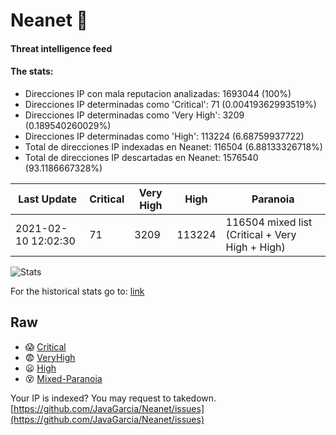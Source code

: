 # Neanet :hocho:
#### Threat intelligence feed
#### The stats:

- Direcciones IP con mala reputacion analizadas: 1693044 (100%)
- Direcciones IP determinadas como 'Critical':  71 (0.00419362993519%)
- Direcciones IP determinadas como 'Very High':  3209 (0.189540260029%)
- Direcciones IP determinadas como 'High':  113224 (6.68759937722)
- Total de direcciones IP indexadas en Neanet:  116504 (6.88133326718%)
- Total de direcciones IP descartadas en Neanet:  1576540 (93.1186667328%)

| Last Update | Critical | Very High | High | Paranoia |
| --- | --- | --- | --- | --- |
| 2021-02-10 12:02:30 | 71 | 3209 | 113224 | 116504 mixed list (Critical + Very High + High)|

![Stats](https://docs.google.com/spreadsheets/d/e/2PACX-1vSnaNMIXVabIpDJjufMlzH7poXnshF3mgd8Is1g9ytUEzVsP5my4Trn8f-xkoLLQ38xpL3HtmUexLo6/pubchart?oid=501124687&format=image)

For the historical stats go to: [link](/stats.csv)
## Raw
- :scream: [Critical](https://raw.githubusercontent.com/JavaGarcia/Neanet/master/blacklists/neanet_critical.txt)
- :fearful: [VeryHigh](https://raw.githubusercontent.com/JavaGarcia/Neanet/master/blacklists/neanet_veryHigh.txtt)
- :frowning: [High](https://raw.githubusercontent.com/JavaGarcia/Neanet/master/blacklists/neanet_high.txt)
- :dizzy_face: [Mixed-Paranoia](https://raw.githubusercontent.com/JavaGarcia/Neanet/master/blacklists/neanet_all.txt)


Your IP is indexed? You may request to takedown. [https://github.com/JavaGarcia/Neanet/issues](https://github.com/JavaGarcia/Neanet/issues)

































































































































































































































































































































































































































































































































































































































































































































































































































































































































































































































































































































































































































































































































































































































































































































































































































































































































































































































































































































































































































































































































































































































































































































































































































































































































































































































































































































































































































































































































































































































































































































































































































































































































































































































































































































































































































































































































































































































































































































































































































































































































































































































































